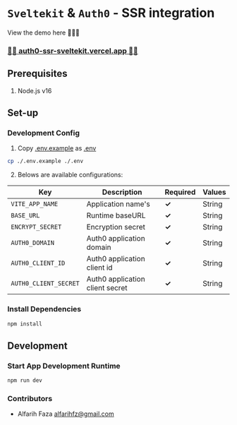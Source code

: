 # `Sveltekit` & `Auth0` - SSR integration

View the demo here 🥳🥳🥳

### [🎪🎪 auth0-ssr-sveltekit.vercel.app 🎪🎪](https://auth0-ssr-sveltekit.vercel.app/) ###

## Prerequisites

1. Node.js v16

## Set-up

### Development Config

1. Copy [.env.example](.env.example) as [.env](.env)

```bash
cp ./.env.example ./.env
```

2. Belows are available configurations:

| Key                   | Description                     | Required | Values |
|-----------------------|---------------------------------|----------|--------|
| `VITE_APP_NAME`       | Application name's              | **✓**    | String |
| `BASE_URL`            | Runtime baseURL                 | **✓**    | String |
| `ENCRYPT_SECRET`      | Encryption secret               | **✓**    | String |
| `AUTH0_DOMAIN`        | Auth0 application domain        | **✓**    | String |
| `AUTH0_CLIENT_ID`     | Auth0 application client id     | **✓**    | String |
| `AUTH0_CLIENT_SECRET` | Auth0 application client secret | **✓**    | String |

### Install Dependencies

```bash
npm install
```

## Development

### Start App Development Runtime

```bash
npm run dev
```

### Contributors ###

- Alfarih Faza <alfarihfz@gmail.com>
